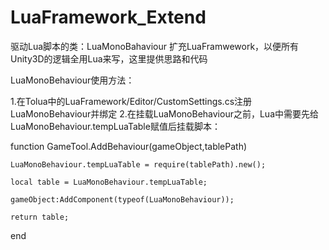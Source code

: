 # LuaFramework_Extend
驱动Lua脚本的类：LuaMonoBahaviour
扩充LuaFramwework，以便所有Unity3D的逻辑全用Lua来写，这里提供思路和代码

LuaMonoBehaviour使用方法：

1.在Tolua中的LuaFramework/Editor/CustomSettings.cs注册LuaMonoBehaviour并绑定
2.在挂载LuaMonoBehaviour之前，Lua中需要先给LuaMonoBehaviour.tempLuaTable赋值后挂载脚本：

function GameTool.AddBehaviour(gameObject,tablePath)

    LuaMonoBehaviour.tempLuaTable = require(tablePath).new();
    
    local table = LuaMonoBehaviour.tempLuaTable;
    
    gameObject:AddComponent(typeof(LuaMonoBehaviour));
    
    return table;
    
end

